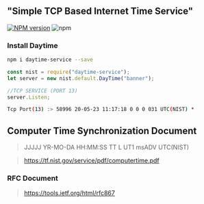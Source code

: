 ## "Simple TCP Based Internet Time Service"
[![NPM version][npm-image]][npm-url]
![npm](https://img.shields.io/npm/dt/daytime-service)

### Install Daytime
```bash
npm i daytime-service --save
```

```js
const nist = require("daytime-service");
let server = new nist.default.DayTime("banner");

//TCP SERVICE (PORT 13)
server.Listen;
```

```bash
Tcp Port(13) :> 58996 20-05-23 11:17:18 0 0 0 031 UTC(NIST) *
```
## Computer Time Synchronization Document
> JJJJJ YR-MO-DA HH:MM:SS TT L UT1 msADV UTC(NIST) <OTM>

> https://tf.nist.gov/service/pdf/computertime.pdf
   
### RFC Document
> https://tools.ietf.org/html/rfc867

   [npm-image]: https://img.shields.io/npm/v/daytime-service.svg?style=flat 
   [npm-url]: https://npmjs.org/package/daytime-service 

